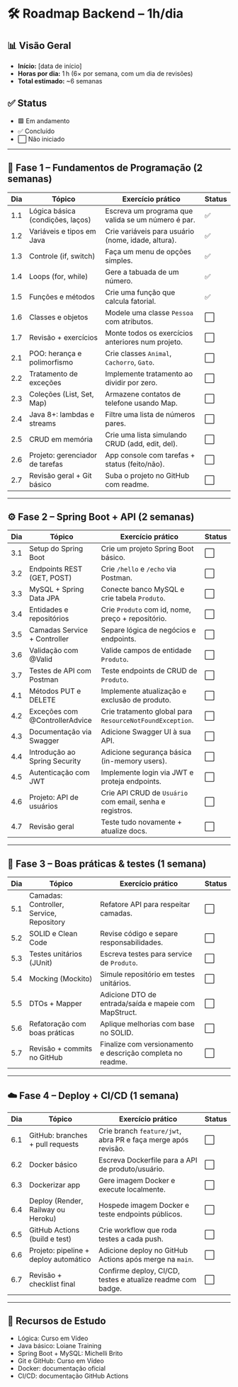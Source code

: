 # 🛠️ Roadmap Backend – 1h/dia

## 📊 Visão Geral
- **Início:** [data de início]
- **Horas por dia:** 1 h (6× por semana, com um dia de revisões)
- **Total estimado:** ~6 semanas

## ✅ Status
- 🟩 Em andamento  
- ✅ Concluído  
- ⬜ Não iniciado

---

## 🔰 Fase 1 – Fundamentos de Programação (2 semanas)

| Dia  | Tópico                                | Exercício prático                                  | Status |
|------|---------------------------------------|-----------------------------------------------------|--------|
| 1.1  | Lógica básica (condições, laços)      | Escreva um programa que valida se um número é par. | ✅     |
| 1.2  | Variáveis e tipos em Java             | Crie variáveis para usuário (nome, idade, altura).| ✅     |
| 1.3  | Controle (if, switch)                 | Faça um menu de opções simples.                    | ✅      |
| 1.4  | Loops (for, while)                    | Gere a tabuada de um número.                      | ✅     |
| 1.5  | Funções e métodos                     | Crie uma função que calcula fatorial.             | ✅     |
| 1.6  | Classes e objetos                     | Modele uma classe `Pessoa` com atributos.         | ⬜     |
| 1.7  | Revisão + exercícios                  | Monte todos os exercícios anteriores num projeto. | ⬜     |
| 2.1  | POO: herança e polimorfismo           | Crie classes `Animal`, `Cachorro`, `Gato`.        | ⬜     |
| 2.2  | Tratamento de exceções                | Implemente tratamento ao dividir por zero.        | ⬜     |
| 2.3  | Coleções (List, Set, Map)             | Armazene contatos de telefone usando Map.         | ⬜     |
| 2.4  | Java 8+: lambdas e streams            | Filtre uma lista de números pares.                | ⬜     |
| 2.5  | CRUD em memória                       | Crie uma lista simulando CRUD (add, edit, del).  | ⬜     |
| 2.6  | Projeto: gerenciador de tarefas       | App console com tarefas + status (feito/não).     | ⬜     |
| 2.7  | Revisão geral + Git básico            | Suba o projeto no GitHub com readme.              | ⬜     |

---

## ⚙️ Fase 2 – Spring Boot + API (2 semanas)

| Dia  | Tópico                                  | Exercício prático                                                    | Status |
|------|-----------------------------------------|-----------------------------------------------------------------------|--------|
| 3.1  | Setup do Spring Boot                    | Crie um projeto Spring Boot básico.                                   | ⬜     |
| 3.2  | Endpoints REST (GET, POST)             | Crie `/hello` e `/echo` via Postman.                                 | ⬜     |
| 3.3  | MySQL + Spring Data JPA                | Conecte banco MySQL e crie tabela `Produto`.                         | ⬜     |
| 3.4  | Entidades e repositórios               | Crie `Produto` com id, nome, preço + repositório.                    | ⬜     |
| 3.5  | Camadas Service + Controller           | Separe lógica de negócios e endpoints.                               | ⬜     |
| 3.6  | Validação com @Valid                   | Valide campos de entidade `Produto`.                                 | ⬜     |
| 3.7  | Testes de API com Postman              | Teste endpoints de CRUD de `Produto`.                                | ⬜     |
| 4.1  | Métodos PUT e DELETE                   | Implemente atualização e exclusão de produto.                        | ⬜     |
| 4.2  | Exceções com @ControllerAdvice         | Crie tratamento global para `ResourceNotFoundException`.             | ⬜     |
| 4.3  | Documentação via Swagger               | Adicione Swagger UI à sua API.                                       | ⬜     |
| 4.4  | Introdução ao Spring Security          | Adicione segurança básica (in-memory users).                         | ⬜     |
| 4.5  | Autenticação com JWT                   | Implemente login via JWT e proteja endpoints.                        | ⬜     |
| 4.6  | Projeto: API de usuários               | Crie API CRUD de `Usuário` com email, senha e registros.             | ⬜     |
| 4.7  | Revisão geral                          | Teste tudo novamente + atualize docs.                                | ⬜     |

---

## 🧪 Fase 3 – Boas práticas & testes (1 semana)

| Dia  | Tópico                                       | Exercício prático                                                      | Status |
|------|----------------------------------------------|-------------------------------------------------------------------------|--------|
| 5.1  | Camadas: Controller, Service, Repository     | Refatore API para respeitar camadas.                                   | ⬜     |
| 5.2  | SOLID e Clean Code                           | Revise código e separe responsabilidades.                              | ⬜     |
| 5.3  | Testes unitários (JUnit)                     | Escreva testes para service de `Produto`.                             | ⬜     |
| 5.4  | Mocking (Mockito)                            | Simule repositório em testes unitários.                                | ⬜     |
| 5.5  | DTOs + Mapper                                | Adicione DTO de entrada/saída e mapeie com MapStruct.                  | ⬜     |
| 5.6  | Refatoração com boas práticas                | Aplique melhorias com base no SOLID.                                   | ⬜     |
| 5.7  | Revisão + commits no GitHub                  | Finalize com versionamento e descrição completa no readme.             | ⬜     |

---

## ☁️ Fase 4 – Deploy + CI/CD (1 semana)

| Dia  | Tópico                                               | Exercício prático                                                       | Status |
|------|------------------------------------------------------|------------------------------------------------------------------------|--------|
| 6.1  | GitHub: branches + pull requests                     | Crie branch `feature/jwt`, abra PR e faça merge após revisão.         | ⬜     |
| 6.2  | Docker básico                                        | Escreva Dockerfile para a API de produto/usuário.                     | ⬜     |
| 6.3  | Dockerizar app                                      | Gere imagem Docker e execute localmente.                              | ⬜     |
| 6.4  | Deploy (Render, Railway ou Heroku)                   | Hospede imagem Docker e teste endpoints públicos.                     | ⬜     |
| 6.5  | GitHub Actions (build e test)                        | Crie workflow que roda testes a cada push.                            | ⬜     |
| 6.6  | Projeto: pipeline + deploy automático                | Adicione deploy no GitHub Actions após merge na `main`.              | ⬜     |
| 6.7  | Revisão + checklist final                            | Confirme deploy, CI/CD, testes e atualize readme com badge.          | ⬜     |

---

## 📝 Recursos de Estudo
- Lógica: Curso em Vídeo  
- Java básico: Loiane Training  
- Spring Boot + MySQL: Michelli Brito  
- Git e GitHub: Curso em Vídeo  
- Docker: documentação oficial  
- CI/CD: documentação GitHub Actions  
